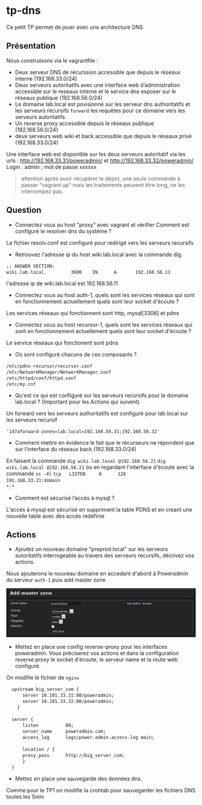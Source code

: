 # tp-dns

Ce petit TP permet de jouer avec une architecture DNS 

## Présentation 

Nous construisons via le vagrantfile :
 
- Deux serveur DNS de récurssion accessible que depuis le réseaux interne (192.168.33.0/24)
- Deux serveurs autoritatifs avec une interface web d’administration accessible sur le reseaux interne et le service dns exposer sur le réseaux publique (192.168.56.0/24)
- Le domaine lab.local est povisionné sur les serveur dns authoritatifs et les serveurs récursifs `forward` les requêtes pour ce domaine vers les serveurs autoritatifs.
- Un reverse proxy accessible depuis le réseaux publique (192.168.56.0/24)
- deux serveurs web wiki et back accessible que depuis le réseaux privé (192.168.33.0/24)

Une interface web est disponible sur les deux serveurs autoritatif via les urls :  http://192.168.33.31/poweradmin/ et http://192.168.33.32/poweradmin/ 
Login : admin ; mot de passe xxxxxx

> attention après avoir récupèrer le dépot, une seule commande à passer "vagrant up" mais les traitements peuvent être long, ne les interrompez pas.

## Question

* Connectez vous au host "proxy" avec vagrant et vérifier Comment est configuré le resolver dns du système ?

Le fichier resolv.conf est configuré pour redirigé vers les serveurs recursifs


* Retrouvez l'adresse ip du host wiki.lab.local avec la commande dig.
```
;; ANSWER SECTION:
wiki.lab.local.         3600    IN      A       192.168.56.11
```
l'adresse ip de wiki.lab.local est 192.168.56.11

* Connectez vous au host auth-1, quels sont les services réseaux qui sont en fonctionnement actuellement quels sont leur socket d'écoute ?

Les services réseaux qui fonctionnent sont http, mysql[3306] et pdns

* Connectez vous au host recursor-1,  quels sont les services réseaux qui sont en fonctionnement actuellement quels sont leur socket d'écoute ?

Le service réseaux qui fonctionent sont pdns 

* Où sont configuré chacuns de ces composants ?
```
/etc/pdns-recursor/recursor.conf
/etc/NetworkManager/NetworkManager.conf
/etc/httpd/conf/httpd.conf
/etc/my.cnf
```

* Qu'est ce qui est configuré sur les serveurs recursifs pour le domaine lab.local ? (Important pour les Actions qui suivent)

Un forward vers les serveurs authoritatifs est configuré pour lab.local sur les serveurs recursif
```
'147aforward-zones=lab.local=192.168.56.31;192.168.56.32'
```

* Comment mettre en évidence le fait que le récurseurs ne répondent que sur l’interface du réseaux back (192.168.33.0/24) 

En faisant la commande `dig wiki.lab.local @192.168.56.21` `dig wiki.lab.local @192.168.56.21`
ou en regardant l'interface d'écoute avec la commande `ss -4l` 
` tcp   LISTEN     0      128                                                                       192.168.33.21:domain                                                                                              *:*     `

* Comment est sécurisé l’accès à mysql ?

L'accés à mysql est sécurisé en suppriment la table PDNS et en creant une nouvelle table avec des accés redéfinie

## Actions

* Ajoutez un nouveau domaine "preprod.local" sur les serveurs autoritatifs interrogeable au travers des serveurs recursifs, décrivez vos actions.

Nous ajouterons le nouveau domaine en accedant d'abord à Poweradmin du serveur `auth-1` puis add master zone

![add zone](images/add-zone.PNG)

* Mettez en place une config reverse-proxy pour les interfaces poweradmin. Vous préciserez vos actions et dans la configuration reverse proxy le socket d'écoute, le serveur name et la route web configuré.

On modifie le fichier de `nginx`

``` 
  upstream big_server_com { 
      server 10.101.33.31:80/poweradmin; 
      server 10.101.33.32:80/poweradmin;   
    }

  server {
      listen          80;
      server_name     poweradmin.com;
      access_log      logs/power.admin.access.log main;

      location / {
      proxy_pass      http://big_server_com;
      }
  }

```

* Mettez en place une sauvegarde des données dns.

Comme pour le TP1 on modifie la crontab pour sauvegarder les fichiers DNS toutes les 5min